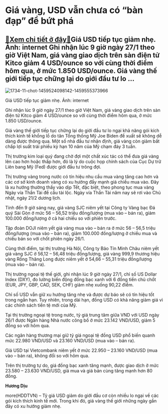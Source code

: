 Giá vàng, USD vẫn chưa có “bàn đạp” để bứt phá
==============================================

[:gift:Xem chi tiết ở đây:gift:](https://hddtvn.com/gia-vang-usd-van-chua-co-ban-dap-de-but-pha/)Giá USD tiếp tục giảm nhẹ. Ảnh: internet Ghi nhận lúc 9 giờ ngày 27/1 theo giờ Việt Nam, giá vàng giao dịch trên sàn điện tử Kitco giảm 4 USD/ounce so với cùng thời điểm hôm qua, ở mức 1.850 USD/ounce. Giá vàng thế giới tiếp tục chững lại do giới đầu tư lo …
------------------------------------------------------------------------------------------------------------------------------------------------------------------------------------------------------------------------------------------------------------------





![1734-11-chot-1459524098142-1459555373966](https://hddtvn.com/wp-content/uploads/2021/01/1734_11-chot-1459524098142-1459555373966.jpg "USD tiếp tục mất giá khi căng thẳng tại Mỹ tiếp diễn. Ảnh: internet")


Giá USD tiếp tục giảm nhẹ. Ảnh: internet



Ghi nhận lúc 9 giờ ngày 27/1 theo giờ Việt Nam, giá vàng giao dịch trên sàn điện tử Kitco giảm 4 USD/ounce so với cùng thời điểm hôm qua, ở mức 1.850 USD/ounce.


Giá vàng thế giới tiếp tục chững lại do giới đầu tư lo ngại khả năng gói kích thích kinh tế khổng lồ do tân Tổng thống Mỹ Joe Biden đề xuất sẽ không dễ dàng được thông qua. Một số nhà đầu tư nhận định, giá vàng còn giảm bất chấp lợi suất trái phiếu kỳ hạn 10 năm của Mỹ chạm đáy 3 tuần.


Thị trường kim loại quý đang chờ đợi một chất xúc tác có thể đưa giá vàng lên cao hơn hoặc thấp hơn, đó là lý do cuộc họp chính sách của Cục Dự trữ Liên bang Mỹ (Fed) được giới đầu tư trông đợi.


Thị trường vàng trong nước có tín hiệu nhu cầu mua vàng tăng cao hơn và các cơ sở kinh doanh vàng có xu hướng đẩy mạnh giá chiều mua vào. Đây là xu hướng thường thấy vào dịp Tết, đặc biệt, theo phong tục mua vàng Ngày vía Thần Tài đề cầu tài lộc. Ngày vía Thần Tài năm nay sẽ rơi vào Chủ nhật, ngày 21/2 dương lịch.


Tính đến 9 giờ sáng nay, giá vàng SJC niêm yết tại Công ty Vàng bạc Đá quý Sài Gòn ở mức 56 – 56,52 triệu đồng/lượng (mua vào – bán ra), giảm 100.000 đồng/lượng ở cả hai chiều so với phiên trước.


Tập đoàn DOJI niêm yết giá vàng mua vào – bán ra ở mức 56 – 56,5 triệu đồng/lượng (mua vào – bán ra), giảm 100.000 đồng/lượng ở chiều mua và chiều bán so với chốt phiên ngày 26/1.


Cùng thời điểm, tại thị trường Hà Nội, Công ty Bảo Tín Minh Châu niêm yết giá vàng SJC ở 56,12 – 56,48 triệu đồng/lượng, giá vàng 999,9 thương hiệu vàng Rồng Thăng Long được niêm yết ở 54,66 – 55,31 triệu đồng/lượng (mua vào – bán ra).


Thị trường ngoại tệ thế giới, ghi nhận lúc 9 giờ ngày 27/1, chỉ số US Dollar Index (DXY), đo lường biến động đồng bạc xanh với 6 đồng tiền chủ chốt (EUR, JPY, GBP, CAD, SEK, CHF) giảm nhẹ xuống 90,22 điểm.


Chỉ số USD vẫn giữ xu hướng tăng nhẹ và được dự báo sẽ có tín hiệu tốt trong ngắn hạn. Tuy nhiên, trong dài hạn, đồng USD có khả năng giảm giá vì các chính sách tiền tệ mới của Mỹ.


Tại thị trường ngoại tệ trong nước, tỷ giá trung tâm giữa VND với USD ngày 26/1 được Ngân hàng Nhà nước công bố ở mức 23.142 VND/USD, giảm 5 đồng so với hôm qua.


Các ngân hàng thương mại giữ tỷ giá ngoại tệ đồng USD phổ biến quanh mức 22.980 VND/USD và 23.160 VND/USD (mua vào – bán ra).


Giá USD tại Vietcombank niêm yết ở mức 22.950 – 23.160 VND/USD (mua vào – bán ra), không đổi so với hôm qua.


Trên thị trường tự do, giá đồng bạc xanh tăng mạnh, được giao dịch ở mức 23.580 – 23.630 VND/USD, giá mua và giá bán cùng tăng mạnh hơn 80 đồng.




**Hương Dịu**



more(HDDTVN) – Tỷ giá USD giảm do giới đầu cơ còn nhiều lo ngại về các gói kích thích kinh tế mới. Trong khi đó, giá vàng thế giới những ngày gần đây có xu hướng giảm nhẹ.

